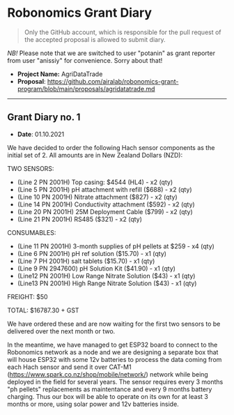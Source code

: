 # Robonomics Grant Diary

> Only the GitHub account, which is responsible for the pull request of the accepted proposal is allowed to submit diary.

*NB!* Please note that we are switched to user "potanin" as grant reporter from user "anissiy" for convenience. Sorry about that!

* **Project Name:** AgriDataTrade
* **Proposal**: https://github.com/airalab/robonomics-grant-program/blob/main/proposals/agridatatrade.md

---

## Grant Diary no. 1

* **Date**: 01.10.2021

We have decided to order the following Hach sensor components as the initial set of 2. All amounts are in New Zealand Dollars (NZD):

TWO SENSORS:

* (Line 2 PN 2001H) Top casing: $4544 (HL4) - x2 (qty)
* (Line 5 PN 2001H) pH attachment with refill ($688) - x2 (qty)
* (Line 10 PN 2001H) Nitrate attachment ($827) - x2 (qty)
* (Line 14 PN 2001H) Conductivity attachment ($592) - x2 (qty)
* (Line 20 PN 2001H) 25M Deployment Cable ($799) - x2 (qty)
* (Line 21 PN 2001H) RS485 ($321) - x2 (qty)

CONSUMABLES:

* (Line 11 PN 2001H) 3-month supplies of pH pellets at $259 - x4 (qty)
* (Line 6 PN 2001H) pH ref solution ($15.70) - x1 (qty)
* (Line 7 PH 2001H) salt tablets ($15.70) - x1 (qty)
* (Line 9 PN 2947600) pH Solution Kit ($41.90) - x1 (qty)
* (Line12 PN 2001H) Low Range Nitrate Solution ($43) - x1 (qty)
* (Line13 PN 2001H) High Range Nitrate Solution ($43) - x1 (qty)

FREIGHT: $50

TOTAL: $16787.30 + GST

We have ordered these and are now waiting for the first two sensors to be delivered over the next month or two.

In the meantime, we have managed to get ESP32 board to connect to the Robonomics network as a node and we are designing a separate box that will house ESP32 with some 12v batteries to process the data coming from each Hach sensor and send it over CAT-M1 (https://www.spark.co.nz/shop/mobile/network/) network while being deployed in the field for several years. The sensor requires every 3 months "ph pellets" replacements as maintentance and every 9 months battery charging. Thus our box will be able to operate on its own for at least 3 months or more, using solar power and 12v batteries inside.